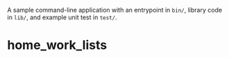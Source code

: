 A sample command-line application with an entrypoint in `bin/`, library code
in `lib/`, and example unit test in `test/`.
# home_work_lists

